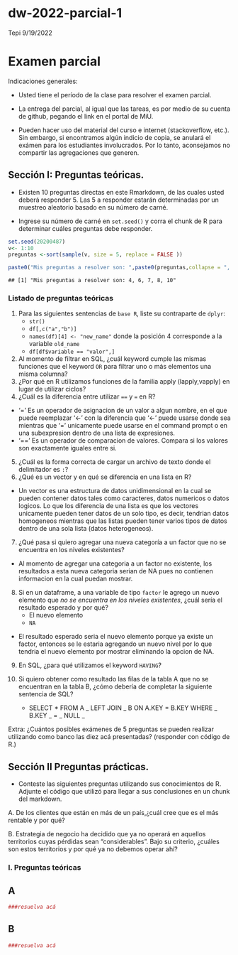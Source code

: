dw-2022-parcial-1
================
Tepi
9/19/2022

# Examen parcial

Indicaciones generales:

-   Usted tiene el período de la clase para resolver el examen parcial.

-   La entrega del parcial, al igual que las tareas, es por medio de su
    cuenta de github, pegando el link en el portal de MiU.

-   Pueden hacer uso del material del curso e internet (stackoverflow,
    etc.). Sin embargo, si encontramos algún indicio de copia, se
    anulará el exámen para los estudiantes involucrados. Por lo tanto,
    aconsejamos no compartir las agregaciones que generen.

## Sección I: Preguntas teóricas.

-   Existen 10 preguntas directas en este Rmarkdown, de las cuales usted
    deberá responder 5. Las 5 a responder estarán determinadas por un
    muestreo aleatorio basado en su número de carné.

-   Ingrese su número de carné en `set.seed()` y corra el chunk de R
    para determinar cuáles preguntas debe responder.

``` r
set.seed(20200487) 
v<- 1:10
preguntas <-sort(sample(v, size = 5, replace = FALSE ))

paste0("Mis preguntas a resolver son: ",paste0(preguntas,collapse = ", "))
```

    ## [1] "Mis preguntas a resolver son: 4, 6, 7, 8, 10"

### Listado de preguntas teóricas

1.  Para las siguientes sentencias de `base R`, liste su contraparte de
    `dplyr`:
    -   `str()`
    -   `df[,c("a","b")]`
    -   `names(df)[4] <- "new_name"` donde la posición 4 corresponde a
        la variable `old_name`
    -   `df[df$variable == "valor",]`
2.  Al momento de filtrar en SQL, ¿cuál keyword cumple las mismas
    funciones que el keyword `OR` para filtrar uno o más elementos una
    misma columna?
3.  ¿Por qué en R utilizamos funciones de la familia apply
    (lapply,vapply) en lugar de utilizar ciclos?
4.  ¿Cuál es la diferencia entre utilizar `==` y `=` en R?

-   ‘=’ Es un operador de asignacion de un valor a algun nombre, en el
    que puede reemplazar ‘\<-’ con la diferencia que ‘\<-’ puede usarse
    donde sea mientras que ‘=’ unicamente puede usarse en el command
    prompt o en una subexpresion dentro de una lista de expresiones.
-   ‘==’ Es un operador de comparacion de valores. Compara si los
    valores son exactamente iguales entre si.

5.  ¿Cuál es la forma correcta de cargar un archivo de texto donde el
    delimitador es `:`?
6.  ¿Qué es un vector y en qué se diferencia en una lista en R?

-   Un vector es una estructura de datos unidimensional en la cual se
    pueden contener datos tales como caracteres, datos numericos o datos
    logicos. Lo que los diferencia de una lista es que los vectores
    unicamente pueden tener datos de un solo tipo, es decir, tendrian
    datos homogeneos mientras que las listas pueden tener varios tipos
    de datos dentro de una sola lista (datos heterogeneos).

7.  ¿Qué pasa si quiero agregar una nueva categoría a un factor que no
    se encuentra en los niveles existentes?

-   Al momento de agregar una categoria a un factor no existente, los
    resultados a esta nueva categoria serian de NA pues no contienen
    informacion en la cual puedan mostrar.

8.  Si en un dataframe, a una variable de tipo `factor` le agrego un
    nuevo elemento que *no se encuentra en los niveles existentes*,
    ¿cuál sería el resultado esperado y por qué?
    -   El nuevo elemento
    -   `NA`

-   El resultado esperado seria el nuevo elemento porque ya existe un
    factor, entonces se le estaria agregando un nuevo nivel por lo que
    tendria el nuevo elemento por mostrar eliminando la opcion de NA.

9.  En SQL, ¿para qué utilizamos el keyword `HAVING`?

10. Si quiero obtener como resultado las filas de la tabla A que no se
    encuentran en la tabla B, ¿cómo debería de completar la siguiente
    sentencia de SQL?

    -   SELECT \* FROM A \_ LEFT JOIN \_ B ON A.KEY = B.KEY WHERE \_
        B.KEY \_ = \_ NULL \_

Extra: ¿Cuántos posibles exámenes de 5 preguntas se pueden realizar
utilizando como banco las diez acá presentadas? (responder con código de
R.)

## Sección II Preguntas prácticas.

-   Conteste las siguientes preguntas utilizando sus conocimientos de R.
    Adjunte el código que utilizó para llegar a sus conclusiones en un
    chunk del markdown.

A. De los clientes que están en más de un país,¿cuál cree que es el más
rentable y por qué?

B. Estrategia de negocio ha decidido que ya no operará en aquellos
territorios cuyas pérdidas sean “considerables”. Bajo su criterio,
¿cuáles son estos territorios y por qué ya no debemos operar ahí?

### I. Preguntas teóricas

## A

``` r
###resuelva acá
```

## B

``` r
###resuelva acá
```
